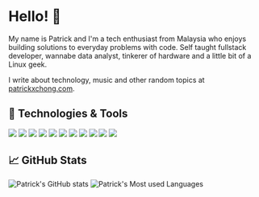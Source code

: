 # Hello! 👋

My name is Patrick and I'm a tech enthusiast from Malaysia who enjoys building solutions to everyday problems with code. Self taught fullstack developer, wannabe data analyst, tinkerer of hardware and a little bit of a Linux geek.

I write about technology, music and other random topics at [patrickxchong.com](https://www.patrickxchong.com/).

## 🔧 Technologies & Tools

![](https://img.shields.io/badge/OS-Linux-informational?style=flat&logo=linux&logoColor=white&color=2bbc8a)
![](https://img.shields.io/badge/Editor-VSCode-informational?style=flat&logo=visual-studio-code&logoColor=white&color=2bbc8a)
![](https://img.shields.io/badge/Code-Python-informational?style=flat&logo=python&logoColor=white&color=2bbc8a)
![](https://img.shields.io/badge/Code-JavaScript-informational?style=flat&logo=javascript&logoColor=white&color=2bbc8a)
![](https://img.shields.io/badge/Code-Vue-informational?style=flat&logo=vue.js&logoColor=white&color=2bbc8a)
![](https://img.shields.io/badge/Code-Eleventy-informational?style=flat&logo=eleventy&logoColor=white&color=2bbc8a)
![](https://img.shields.io/badge/Code-PHP-informational?style=flat&logo=PHP&logoColor=white&color=2bbc8a)
![](https://img.shields.io/badge/Code-C++-informational?style=flat&logo=c%2B%2B&logoColor=white&color=2bbc8a)
![](https://img.shields.io/badge/Shell-Bash-informational?style=flat&logo=gnu-bash&logoColor=white&color=2bbc8a)
![](https://img.shields.io/badge/Tools-PostgreSQL-informational?style=flat&logo=postgresql&logoColor=white&color=2bbc8a)
![](https://img.shields.io/badge/Cloud-Vercel-informational?style=flat&logo=vercel&logoColor=white&color=2bbc8a)

## &#x1f4c8; GitHub Stats

![Patrick's GitHub stats](https://github-readme-stats.vercel.app/api?username=patrickxchong&show_icons=true&line_height=27&count_private=true&title_color=ffffff&text_color=c9cacc&icon_color=2bbc8a&bg_color=1d1f21)
![Patrick's Most used Languages](https://github-readme-stats.vercel.app/api/top-langs/?username=patrickxchong&hide=java,html,css,tex&langs_count=3&title_color=ffffff&text_color=c9cacc&icon_color=2bbc8a&bg_color=1d1f21)
